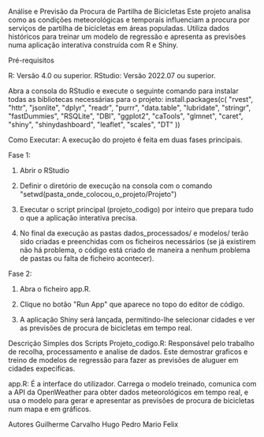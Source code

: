 Análise e Previsão da Procura de Partilha de Bicicletas
Este projeto analisa como as condições meteorológicas e temporais influenciam a procura por serviços de partilha de bicicletas em áreas populadas. Utiliza dados históricos para treinar um modelo de regressão e apresenta as previsões numa aplicação interativa construída com R e Shiny.


Pré-requisitos

R: Versão 4.0 ou superior.
RStudio: Versão 2022.07 ou superior.


Abra a consola do RStudio e execute o seguinte comando para instalar todas as bibliotecas necessárias para o projeto:
install.packages(c(
    "rvest", "httr", "jsonlite", "dplyr", "readr", "purrr", "data.table",
    "lubridate", "stringr", "fastDummies", "RSQLite", "DBI", "ggplot2",
    "caTools", "glmnet", "caret", "shiny", "shinydashboard", "leaflet",
    "scales", "DT"
))


Como Executar: 
A execução do projeto é feita em duas fases principais.

Fase 1: 
1. Abrir o RStudio

2. Definir o diretório de execução na consola com o comando "setwd(pasta_onde_colocou_o_projeto/Projeto")

3. Executar o script principal (projeto_codigo) por inteiro que prepara tudo o que a aplicação interativa precisa.

4. No final da execução as pastas dados_processados/ e modelos/ terão sido criadas e preenchidas com os ficheiros necessários (se já existirem não há problema, o código está criado de maneira a nenhum problema de pastas ou falta de ficheiro acontecer).

Fase 2:

1. Abra o ficheiro app.R.

2. Clique no botão "Run App" que aparece no topo do editor de código.

3. A aplicação Shiny será lançada, permitindo-lhe selecionar cidades e ver as previsões de procura de bicicletas em tempo real.


Descrição Simples dos Scripts
Projeto_codigo.R: Responsável pelo trabalho de recolha, processamento e analise de dados. Este demostrar graficos e treino de modelos de regressão para fazer as previsões de aluguer em cidades expecificas.

app.R: É a interface do utilizador. Carrega o modelo treinado, comunica com a API da OpenWeather para obter dados meteorológicos em tempo real, e usa o modelo para gerar e apresentar as previsões de procura de bicicletas num mapa e em gráficos.

Autores
Guilherme Carvalho
Hugo Pedro
Mario Felix